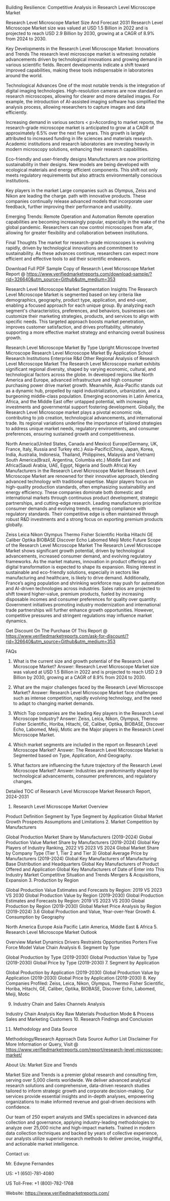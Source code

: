 Building Resilience: Competitive Analysis in Research Level Microscope Market


Research Level Microscope Market Size And Forecast 2031
Research Level Microscope Market size was valued at USD 1.5 Billion in 2022 and is projected to reach USD 2.9 Billion by 2030, growing at a CAGR of 8.9% from 2024 to 2030.

Key Developments in the Research Level Microscope Market: Innovations and Trends
The research level microscope market is witnessing notable advancements driven by technological innovations and growing demand in various scientific fields. Recent developments indicate a shift toward improved capabilities, making these tools indispensable in laboratories around the world.

Technological Advances
One of the most notable trends is the integration of digital imaging technologies. High-resolution cameras are now standard on research microscopes, allowing for clearer and more detailed images. For example, the introduction of AI-assisted imaging software has simplified the analysis process, allowing researchers to capture images and data efficiently.

Increasing demand in various sectors
< p>According to market reports, the research-grade microscope market is anticipated to grow at a CAGR of approximately 6.5% over the next five years. This growth is largely attributed to increased funding in life sciences and materials research. Academic institutions and research laboratories are investing heavily in modern microscopy solutions, enhancing their research capabilities.

Eco-friendly and user-friendly designs
Manufacturers are now prioritizing sustainability in their designs. New models are being developed with ecological materials and energy efficient components. This shift not only meets regulatory requirements but also attracts environmentally conscious institutions.

Key players in the market
Large companies such as Olympus, Zeiss and Nikon are leading the charge. path with innovative products. These companies continually release advanced models that incorporate user feedback, further improving their performance and usability.

Emerging Trends: Remote Operation and Automation
Remote operation capabilities are becoming increasingly popular, especially in the wake of the global pandemic. Researchers can now control microscopes from afar, allowing for greater flexibility and collaboration between institutions.

Final Thoughts
The market for research-grade microscopes is evolving rapidly, driven by technological innovations and commitment to sustainability. As these advances continue, researchers can expect more efficient and effective tools to aid their scientific endeavors.

Download Full PDF Sample Copy of Research Level Microscope Market Report @ https://www.verifiedmarketreports.com/download-sample/?rid=326640&utm_source=Github&utm_medium=353

Research Level Microscope Market Segmentation Insights
The Research Level Microscope Market is segmented based on key criteria like demographics, geography, product type, application, and end-user, enabling a focused approach for each unique group. By analyzing each segment's characteristics, preferences, and behaviors, businesses can customize their marketing strategies, products, and services to align with specific needs. This targeted approach boosts market penetration, improves customer satisfaction, and drives profitability, ultimately supporting a more effective market strategy and enhancing overall business growth.

Research Level Microscope Market By Type
Upright Microscope
Inverted Microscope
Research Level Microscope Market By Application
School
Research Institutions
Enterprise R&d
Other
Regional Analysis of Research Level Microscope Market
The Research Level Microscope market exhibits significant regional diversity, shaped by varying economic, cultural, and technological factors across the globe. In developed regions like North America and Europe, advanced infrastructure and high consumer purchasing power drive market growth. Meanwhile, Asia-Pacific stands out as a dynamic hub, propelled by rapid industrialization, urbanization, and a burgeoning middle-class population. Emerging economies in Latin America, Africa, and the Middle East offer untapped potential, with increasing investments and governmental support fostering development. Globally, the Research Level Microscope market plays a pivotal economic role, contributing to job creation, technological advancements, and international trade. Its regional variations underline the importance of tailored strategies to address unique market needs, regulatory environments, and consumer preferences, ensuring sustained growth and competitiveness.

North America(United States, Canada and Mexico)
Europe(Germany, UK, France, Italy, Russia and Turkey etc.)
Asia-Pacific(China, Japan, Korea, India, Australia, Indonesia, Thailand, Philippines, Malaysia and Vietnam)
South America(Brazil, Argentina, Columbia etc.)
Middle East and Africa(Saudi Arabia, UAE, Egypt, Nigeria and South Africa)
Key Manufacturers in the Research Level Microscope Market
Research Level Microscope Market are renowned for their innovative approach, blending advanced technology with traditional expertise. Major players focus on high-quality production standards, often emphasizing sustainability and energy efficiency. These companies dominate both domestic and international markets through continuous product development, strategic partnerships, and cutting-edge research. Leading manufacturers prioritize consumer demands and evolving trends, ensuring compliance with regulatory standards. Their competitive edge is often maintained through robust R&D investments and a strong focus on exporting premium products globally.

Zeiss
Leica
Nikon
Olympus
Thermo Fisher Scientific
Horiba
Hitachi
GE
Caliber
Optika
BIOBASE
Discover Echo
Labomed
Meiji
Motic
Future Scope of the Research Level Microscope Market
The Research Level Microscope Market shows significant growth potential, driven by technological advancements, increased consumer demand, and evolving regulatory frameworks. As the market matures, innovation in product offerings and digital transformation is expected to shape its expansion. Rising interest in sustainable and eco-friendly solutions, especially in sectors like manufacturing and healthcare, is likely to drive demand. Additionally, France’s aging population and shrinking workforce may push for automation and AI-driven technologies across industries. Sales ratios are projected to shift toward higher-value, premium products, fueled by increasing disposable incomes and consumer preferences for quality over quantity. Government initiatives promoting industry modernization and international trade partnerships will further enhance growth opportunities. However, competitive pressures and stringent regulations may influence market dynamics.

Get Discount On The Purchase Of This Report @ https://www.verifiedmarketreports.com/ask-for-discount/?rid=326640&utm_source=Github&utm_medium=353

FAQs
1. What is the current size and growth potential of the Research Level Microscope Market?
Answer: Research Level Microscope Market size was valued at USD 1.5 Billion in 2022 and is projected to reach USD 2.9 Billion by 2030, growing at a CAGR of 8.9% from 2024 to 2030.

2. What are the major challenges faced by the Research Level Microscope Market?
Answer: Research Level Microscope Market face challenges such as intense competition, rapidly evolving technology, and the need to adapt to changing market demands.

3. Which Top companies are the leading Key players in the Research Level Microscope Industry?
Answer: Zeiss, Leica, Nikon, Olympus, Thermo Fisher Scientific, Horiba, Hitachi, GE, Caliber, Optika, BIOBASE, Discover Echo, Labomed, Meiji, Motic are the Major players in the Research Level Microscope Market.

4. Which market segments are included in the report on Research Level Microscope Market?
Answer: The Research Level Microscope Market is Segmented based on Type, Application, And Geography.

5. What factors are influencing the future trajectory of the Research Level Microscope Market?
Answer: Industries are predominantly shaped by technological advancements, consumer preferences, and regulatory changes.

Detailed TOC of Research Level Microscope Market Research Report, 2024-2031
1. Research Level Microscope Market Overview

Product Definition
Segment by Type
Segment by Application
Global Market Growth Prospects
Assumptions and Limitations
2. Market Competition by Manufacturers

Global Production Market Share by Manufacturers (2019-2024)
Global Production Value Market Share by Manufacturers (2019-2024)
Global Key Players of Industry Ranking, 2022 VS 2023 VS 2024
Global Market Share by Company Type (Tier 1, Tier 2 and Tier 3)
Global Average Price by Manufacturers (2019-2024)
Global Key Manufacturers of Manufacturing Base Distribution and Headquarters
Global Key Manufacturers of Product Offered and Application
Global Key Manufacturers of Date of Enter into This Industry
Market Competitive Situation and Trends
Mergers & Acquisitions, Expansion
3. Production by Region

Global Production Value Estimates and Forecasts by Region: 2019 VS 2023 VS 2030
Global Production Value by Region (2019-2030)
Global Production Estimates and Forecasts by Region: 2019 VS 2023 VS 2030
Global Production by Region (2019-2030)
Global Market Price Analysis by Region (2019-2024) 3.6 Global Production and Value, Year-over-Year Growth
4. Consumption by Geography

North America
Europe
Asia Pacific
Latin America, Middle East & Africa
5. Research Level Microscope Market Outlook

Overview
Market Dynamics
Drivers
Restraints
Opportunities
Porters Five Force Model
Value Chain Analysis 
6. Segment by Type

Global Production by Type (2019-2030)
Global Production Value by Type (2019-2030)
Global Price by Type (2019-2030)
7. Segment by Application

Global Production by Application (2019-2030)
Global Production Value by Application (2019-2030)
Global Price by Application (2019-2030)
8. Key Companies Profiled: Zeiss, Leica, Nikon, Olympus, Thermo Fisher Scientific, Horiba, Hitachi, GE, Caliber, Optika, BIOBASE, Discover Echo, Labomed, Meiji, Motic

9. Industry Chain and Sales Channels Analysis

Industry Chain Analysis
Key Raw Materials
Production Mode & Process
Sales and Marketing
Customers
10. Research Findings and Conclusion

11. Methodology and Data Source

Methodology/Research Approach
Data Source
Author List
Disclaimer
For More Information or Query, Visit @ https://www.verifiedmarketreports.com/report/research-level-microscope-market/

About Us: Market Size and Trends

Market Size and Trends is a premier global research and consulting firm, serving over 5,000 clients worldwide. We deliver advanced analytical research solutions and comprehensive, data-driven research studies tailored to inform strategic growth and corporate decision-making. Our services provide essential insights and in-depth analyses, empowering organizations to make informed revenue and goal-driven decisions with confidence.

Our team of 250 expert analysts and SMEs specializes in advanced data collection and governance, applying industry-leading methodologies to analyze over 25,000 niche and high-impact markets. Trained in modern data collection techniques and backed by years of collective experience, our analysts utilize superior research methods to deliver precise, insightful, and actionable market intelligence.

Contact us:

Mr. Edwyne Fernandes

US: +1 (650)-781-4080

US Toll-Free: +1 (800)-782-1768

Website: https://www.verifiedmarketreports.com/
